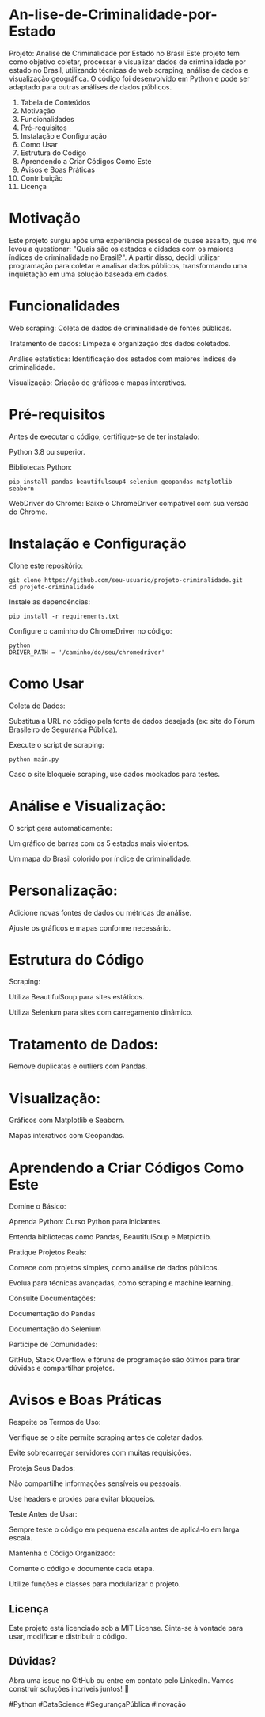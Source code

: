 # An-lise-de-Criminalidade-por-Estado

Projeto: Análise de Criminalidade por Estado no Brasil
Este projeto tem como objetivo coletar, processar e visualizar dados de criminalidade por estado no Brasil, utilizando técnicas de web scraping, análise de dados e visualização geográfica. O código foi desenvolvido em Python e pode ser adaptado para outras análises de dados públicos.

1. Tabela de Conteúdos
2. Motivação
3. Funcionalidades
4. Pré-requisitos
5. Instalação e Configuração
6. Como Usar
7. Estrutura do Código
8. Aprendendo a Criar Códigos Como Este
9. Avisos e Boas Práticas
10. Contribuição
11. Licença

# Motivação
Este projeto surgiu após uma experiência pessoal de quase assalto, que me levou a questionar: "Quais são os estados e cidades com os maiores índices de criminalidade no Brasil?". A partir disso, decidi utilizar programação para coletar e analisar dados públicos, transformando uma inquietação em uma solução baseada em dados.

# Funcionalidades
Web scraping: Coleta de dados de criminalidade de fontes públicas.

Tratamento de dados: Limpeza e organização dos dados coletados.

Análise estatística: Identificação dos estados com maiores índices de criminalidade.

Visualização: Criação de gráficos e mapas interativos.

# Pré-requisitos
Antes de executar o código, certifique-se de ter instalado:

Python 3.8 ou superior.

Bibliotecas Python:

```
pip install pandas beautifulsoup4 selenium geopandas matplotlib seaborn
```
WebDriver do Chrome: Baixe o ChromeDriver compatível com sua versão do Chrome.

# Instalação e Configuração
Clone este repositório:

```
git clone https://github.com/seu-usuario/projeto-criminalidade.git
cd projeto-criminalidade
```
Instale as dependências:

```
pip install -r requirements.txt
```
Configure o caminho do ChromeDriver no código:

```
python
DRIVER_PATH = '/caminho/do/seu/chromedriver'
```

# Como Usar
Coleta de Dados:

Substitua a URL no código pela fonte de dados desejada (ex: site do Fórum Brasileiro de Segurança Pública).

Execute o script de scraping:

```
python main.py
```

Caso o site bloqueie scraping, use dados mockados para testes.

# Análise e Visualização:

O script gera automaticamente:

Um gráfico de barras com os 5 estados mais violentos.

Um mapa do Brasil colorido por índice de criminalidade.

# Personalização:

Adicione novas fontes de dados ou métricas de análise.

Ajuste os gráficos e mapas conforme necessário.

# Estrutura do Código
Scraping:

Utiliza BeautifulSoup para sites estáticos.

Utiliza Selenium para sites com carregamento dinâmico.

# Tratamento de Dados:

Remove duplicatas e outliers com Pandas.

# Visualização:

Gráficos com Matplotlib e Seaborn.

Mapas interativos com Geopandas.

# Aprendendo a Criar Códigos Como Este
Domine o Básico:

Aprenda Python: Curso Python para Iniciantes.

Entenda bibliotecas como Pandas, BeautifulSoup e Matplotlib.

Pratique Projetos Reais:

Comece com projetos simples, como análise de dados públicos.

Evolua para técnicas avançadas, como scraping e machine learning.

Consulte Documentações:

Documentação do Pandas

Documentação do Selenium

Participe de Comunidades:

GitHub, Stack Overflow e fóruns de programação são ótimos para tirar dúvidas e compartilhar projetos.

# Avisos e Boas Práticas
Respeite os Termos de Uso:

Verifique se o site permite scraping antes de coletar dados.

Evite sobrecarregar servidores com muitas requisições.

Proteja Seus Dados:

Não compartilhe informações sensíveis ou pessoais.

Use headers e proxies para evitar bloqueios.

Teste Antes de Usar:

Sempre teste o código em pequena escala antes de aplicá-lo em larga escala.

Mantenha o Código Organizado:

Comente o código e documente cada etapa.

Utilize funções e classes para modularizar o projeto.

## Licença
Este projeto está licenciado sob a MIT License. Sinta-se à vontade para usar, modificar e distribuir o código.

## Dúvidas?
Abra uma issue no GitHub ou entre em contato pelo LinkedIn. Vamos construir soluções incríveis juntos! 🚀

#Python #DataScience #SegurançaPública #Inovação
